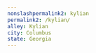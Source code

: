 ```yaml
---
﻿nonslashpermalink2: kylian
permalink2: /kylian/
alley: Kylian
city: Columbus
state: Georgia
---
```

